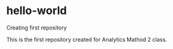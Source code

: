 # hello-world
Creating first repository

This is the first repository created for Analytics Mathod 2 class.
